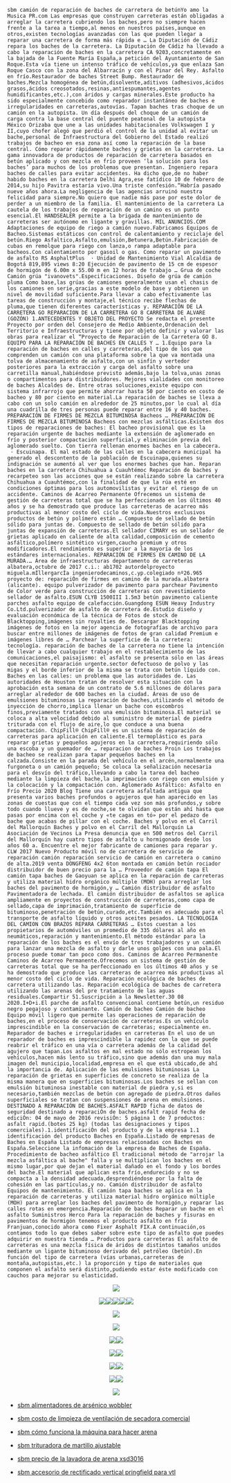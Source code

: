 
```
sbm camión de reparación de baches de carretera de betúnYo amo la Musica PR.com Las empresas que construyen carreteras están obligadas a arreglar la carretera cubriendo los baches,pero no siempre hacen frente a la tarea a tiempo,al menos en nuestros países,aunque en otros,existen tecnologías avanzadas con las que pueden llegar a reparar una carretera de forma más rápida e … La Diputación de Cádiz repara los baches de la carretera. La Diputación de Cádiz ha llevado a cabo la reparación de baches en la carretera CA 9203,concretamente en la bajada de la Fuente María España,a petición del Ayuntamiento de San Roque.Esta vía tiene un intenso tráfico de vehículos,ya que enlaza San Roque Casco con la zona del Albarracín y con el Pinar del Rey. Asfalto en frío.Restaurador de baches Street Bump. Restaurador de baches.Mezcla homogénea de betún,disolvente,aditivos (adhesivos,ácidos grasos,ácidos creosotados,resinas,antiespumantes,agentes humidificantes,etc.),con áridos y cargas minerales.Este producto ha sido especialmente concebido como reparador instantáneo de baches e irregularidades en carreteras,autovías. Tapan baches tras choque de un camión en la autopista. Un día después del choque de un camión de carga contra la base central del puente peatonal de la autopista México Orizaba que une a las unidades habitacionales Volkswagen I y II,cuyo chofer alegó que perdió el control de la unidad al evitar un bache,personal de Infraestructura del Gobierno del Estado realizó trabajos de bacheo en esa zona así como la reparación de la base central. Cómo reparar rápidamente baches y grietas en la carretera. La gama innovadora de productos de reparación de carretera basados en betún aplicado y con mezcla en frío proveen ‘la solución para los baches’ para muchos de los problemas que presentan. Ingeniero repara baches de calles para evitar accidentes. Ha dicho que,de no haber habido baches en la carretera Delhi Agra,ese fatídico 10 de febrero de 2014,su hijo Pavitra estaría vivo.Una triste confesión.“Habría pasado nueve años ahora.La negligencia de las agencias arruinó nuestra felicidad para siempre.No quiero que nadie más pase por este dolor de perder a un miembro de la familia. El mantenimiento de la carretera La cautela de los trabajos de reparación de un camino es un punto esencial.El HANDSEALER permite a la brigada de mantenimiento de carreteras ser autónomo en ligante y gravillas. MIL ANUNCIOS.COM Adaptaciones de equipo de riego a camión nuevo.Fabricamos Equipos de Bacheo.Sistemas estáticos con control de calentamiento y reciclaje del betún.Riego Asfaltico,Asfalto,emulsión,Betunera,Betún.Fabricación de cubas en remolque para riego con lanza,o rampa adaptable para bacheos.Con calentamiento por gasoil o gas. Como reparar un pavimento de asfalto RS AsphaltPlus  · Unidad de Mantenimiento Vial Alcaldia de Bogotá 819,895 views 8:20 Ejecución de pavimento de 15 cm de espesor de hormigón de 6.00m x 55.00 m en 12 horas de trabajo … Grua de coche Camión grúa "ivanovets".Especificaciones. Diseño de grúa de camión pluma Como base,las grúas de camiones generalmente usan el chasis de los camiones en serie,gracias a este modelo de base y obtienen un nivel de movilidad suficiente.Para llevar a cabo efectivamente las tareas de construcción y montaje,el técnico recibe flechas de pluma,que tienen diferentes características y. REPARACIÓN DE LA CARRETERA GO REPARACION DE LA CARRETERA GO 8 CARRETERA DE ALVARE (GOZÓN) 1.ANTECEDENTES Y OBJETO DEL PROYECTO Se redacta el presente Proyecto por orden del Consejero de Medio Ambiente,Ordenación del Territorio e Infraestructuras y tiene por objeto definir y valorar las obras para realizar el “Proyecto de Reparación de la Carretera GO 8. EQUIPO PARA LA REPARACIÓN DE BACHES EN CALLES Y … 1.Equipo para la reparación de baches en calles y carreteras,del tipo de los que comprenden un camión con una plataforma sobre la que va montada una tolva de almacenamiento de asfalto,con un sinfín y vertedor posteriores para la extracción y carga del asfalto sobre una carretilla manual,habiéndose previsto además,bajo la tolva,unas zonas o compartimentos para distribuidores. Mejores vialidades con monitoreo de baches Alcaldes de. Entre otras soluciones,existe equipo con sistema infrarrojo que permite ahorrar hasta 50 por ciento en costo de bacheo y 80 por ciento en material.La reparación de baches se lleva a cabo con un solo camión en alrededor de 25 minutos,por lo cual al día una cuadrilla de tres personas puede reparar entre 16 y 40 baches. PREPARACIÓN DE FIRMES DE MEZCLA BITUMINOSA Bacheos … PREPARACIÓN DE FIRMES DE MEZCLA BITUMINOSA Bacheos con mezclas asfálticas.Existen dos tipos de reparaciones de baches: El bacheo provisional que es la reparación urgente de baches mediante la extensión de aglomerado en frío y posterior compactación superficial,y eliminación previa del aglomerado suelto. Con tierra rellenan enormes baches en la cabecera.  · Escuinapa. El mal estado de las calles en la cabecera municipal ha generado el descontento de la población de Escuinapa,quienes su indignación se aumentó al ver que los enormes baches que han. Reparan baches en la carretera Chihuahua a Cuauhtémoc Reparación de baches y recarpeteo son las acciones que se están realizando sobre la carretera Chihuahua a Cuauhtémoc,con la finalidad de que la rúa esté en condiciones óptimas para los automovilistas y evitar el riesgo de un accidente. Caminos de Acarreo Permanente Ofrecemos un sistema de gestión de carreteras total que se ha perfeccionado en los últimos 40 años y se ha demostrado que produce las carreteras de acarreo más productivas al menor costo del ciclo de vida.Nuestros exclusivos productos de betún y polímero están … Compuesto de sellado de betún sólido para juntas de. Compuesto de sellado de betún sólido para juntas de expansión de carreteras.El sellador CIMARY es un sellador de grietas aplicado en caliente de alta calidad,composición de cemento asfáltico,polímero sintético virgen,caucho premium y otros modificadores.El rendimiento es superior a la mayoría de los estándares internacionales. REPARACIÓN DE FIRMES EN CAMINO DE LA MURADA.… Área de infraestructuras departamento de carreteras albatera,octubre de 2017 c.i.: ab1702 autordelproyecto miguela.mÍllergarcÍa ingenierodecaminos,c.yp.colegiado nº26.965 proyecto de: reparaciÓn de firmes en camino de la murada.albatera (alicante). equipo pulverizador de pavimento para parchear Pavimento de Color verde para construcción de carreteras con revestimiento sellador de asfalto.ESUN CLYB 1500III 1.5m3 betún pavimento caliente parches asfalto equipo de calefacción.Guangdong ESUN Heavy Industry Co.Ltd.pulverizador de asfalto de carretera de.Estudio diseño y evaluación económica de la técnica de Fotos de stock de Blacktopping,imágenes sin royalties de. Descargar Blacktopping imágenes de fotos en la mejor agencia de fotografías de archivo para buscar entre millones de imágenes de fotos de gran calidad Premium e imágenes libres de … Parchear la superficie de la carretera: tecnología. reparación de baches de la carretera no tiene la intención de llevar a cabo cualquier trabajo en el restablecimiento de las comunicaciones,el paisajismo: el asfalto se presenta sólo en las áreas que necesitan reparación urgente.sector defectuoso de polvo y las migas y el borde inferior de la misma se trata con betún líquido con. Baches en las calles: un problema que las autoridades de. Las autoridades de Houston tratan de resolver esta situación con la aprobación esta semana de un contrato de 5.6 millones de dólares para arreglar alrededor de 600 baches en la ciudad. Áreas de uso de emulsiones bituminosas La reparación de baches,utilizando el método de inyección de chorro,implica llenar un bache con escombros finos,previamente tratados con una emulsión bituminosa.El material se coloca a alta velocidad debido al suministro de material de piedra triturada con el flujo de aire,lo que conduce a una buena compactación. ChipFill® ChipFill® es un sistema de reparación de carreteras para aplicación en caliente.El termoplástico es para reparar grietas y pequeños agujeros en la carretera,requiriendo sólo una escoba y un quemador de … reparacion de baches Proin Los trabajos de bacheo se realizan para tapar pequeños baches en la calzada.Consiste en la parada del vehículo en el arcén,normalmente una furgoneta o un camión pequeño; Se coloca la señalización necesaria para el desvío del tráfico,llevando a cabo la tarea del bacheo mediante la limpieza del bache,la imprimación con riego con emulsión y la colocación y la compactación con. Aglomerado Asfáltico: Asfalto en Frío Precio 2020 Blog Tiene una carretera asfaltada antigua que presenta varios baches profundos o agujeros que han aparecido en las zonas de cuestas que con el tiempo cada vez son más profundos,y sobre todo cuando llueve y es de noche,se te olvidan que están ahí hasta que pasas por encima con el coche y «te cagas en tó» por el pedazo de bache que acabas de pillar con el coche. Baches y polvo en el Carril del Mallorquín Baches y polvo en el Carril del Mallorquín La Asociación de Vecinos La Presa denuncia que en 500 metros del Carril del Mallorquín hay cuatro tipos de asfalto u hormigonado desde los años 60 a. Encuentre el mejor fabricante de camiones para reparar y. CLW 2017 Nuevo Producto móvil no de carretera de servicio de reparación camión reparación servicio de camión en carretera o camino de alta.2019 venta DONGFENG 4x2 6ton montada en camión betún rociador distribuidor de buen precio para la … Proveedor de camión tapa El camión tapa baches de Gaoyuan se aplica en la reparación de carreteras y utiliza material hidro orgánico múltiple (MOH) para arreglar los baches del pavimento de hormigón,y … Camión distribuidor de asfalto Pavimentadora de lechada. El camión distribuidor de asfaltos se aplica ampliamente en proyectos de construcción de carreteras,como capa de sellado,capa de imprimación,tratamiento de superficie de bituminoso,penetración de betún,curado,etc.También es adecuado para el transporte de asfalto líquido y otros aceites pesados. LA TECNOLOGIA DEL CAMION CON BRAZOS REPARA CARRETERAS … Estos cuestan a los propietarios de automóviles un promedio de 335 dólares al año en neumáticos,reparación y mantenimiento.El método estándar para la reparación de los baches es el envío de tres trabajadores y un camión para lanzar una mezcla de asfalto y darle unos golpes con una pala.El proceso puede tomar tan poco como dos. Caminos de Acarreo Permanente Caminos de Acarreo Permanente.Ofrecemos un sistema de gestión de carreteras total que se ha perfeccionado en los últimos 40 años y se ha demostrado que produce las carreteras de acarreo más productivas al menor costo del ciclo de vida. Reparación ecológica de baches de carretera utilizando las. Reparación ecológica de baches de carretera utilizando las arenas del pre tratamiento de las aguas residuales.Compartir 51.Suscripción a la Newsletter.30 08 2020.I+D+i.El parche de asfalto convencional contiene betún,un residuo negro pegajoso y contaminante. Camión de bacheo Camión de bacheo Equipo móvil ligero que permite las operaciones de reparación de baches,en el proceso de conservación de carreteras.Es un vehículo imprescindible en la conservación de carreteras; especialmente en. Reparador de baches e irregularidades en carreteras En el uso de un reparador de baches es imprescindible la rapidez con la que se puede reabrir el tráfico en una vía o carretera además de la calidad del agujero que tapan.Los asfaltos en mal estado no sólo estropean los vehículos,hacen más lento su tráfico,sino que además dan una muy mala imagen del municipio,localidad,empresa en el que está ubicado,de ahí la importancia de. Aplicación de las emulsiones bituminosas La reparación de grietas en superficies de concreto se realiza de la misma manera que en superficies bituminosas.Los baches se sellan con emulsión bituminosa inestable con material de piedra y,si es necesario,también mezclas de betún con agregado de piedra.Otros daños superficiales se tratan con suspensiones de arena en emulsiones. DESTINADO A REPARACIÓN DE BACHES.ASFALT RAPID ficha de datos de seguridad destinado a reparaciÓn de baches.asfalt rapid fecha de ediciÓn: 04 de mayo de 2016 revisiÓn: 5 página 1 de 7 productos: asfalt rapid.(botes 25 kg) (todas las designaciones y tipos comerciales).1.identificaciÓn del producto y de la empresa 1.1 identificación del producto Baches en España.Listado de empresas de Baches en España Listado de empresas relacionadas con Baches en España.Seleccione la infomación de la empresa de Baches de España. Procedimiento de bacheo asfáltico El tradicional método de "arrojar la mezcla asfáltica al bache" falla y se multiplican los baches en el mismo lugar,por que dejan el material dañado en el fondo y los bordes del bache.El material que aplican esta frío,endurecido y no se compacta a la densidad adecuada,desprendiéndose por la falta de cohesión en las partículas,y no. Camión distribuidor de asfalto Equipos de mantenimiento. El camión tapa baches se aplica en la reparación de carreteras y utiliza material hidro orgánico múltiple (MOH) para arreglar los baches del pavimento de hormigón,y reparar las calles rotas en emergencia.Reparación de baches Reparar un bache en el asfalto Suministros Herco Para la reparación de baches y fisuras en pavimentos de hormigón tenemos el producto asfalto en frío Franjuan,conocido ahora como Fixer Asphalt FIX.A continuación,os contamos todo lo que debes saber sobre este tipo de asfalto que puedes adquirir en nuestra tienda … Productos para carreteras El asfalto de carreteras es una mezcla física de áridos de distintos tamaños unidos mediante un ligante bituminoso derivado del petróleo (betún).En función del tipo de carretera (vías urbanas,carreteras de montaña,autopistas,etc.) la proporción y tipo de materiales que componen el asfalto será distinto,pudiendo estar éste modificado con cauchos para mejorar su elasticidad. 
```

<div align="center">

<a href="https://es-crusher.shibang-china.com/github&k=sbm+cami%C3%B3n+de+reparaci%C3%B3n+de+baches+de+carretera+de+bet%C3%BAn"><img src="https://static.shibang-china.com/es/crusher/logo.jpg"></a>

<a href="https://es-crusher.shibang-china.com/github&k=sbm+cami%C3%B3n+de+reparaci%C3%B3n+de+baches+de+carretera+de+bet%C3%BAn"><img src="https://static.shibang-china.com/es/crusher/index.jpg"></a><a href="https://es-crusher.shibang-china.com/material.htmlgithub&k=sbm+cami%C3%B3n+de+reparaci%C3%B3n+de+baches+de+carretera+de+bet%C3%BAn"><img src="https://static.shibang-china.com/es/crusher/material.jpg"></a><a href="https://es-crusher.shibang-china.com/application.htmlgithub&k=sbm+cami%C3%B3n+de+reparaci%C3%B3n+de+baches+de+carretera+de+bet%C3%BAn"><img src="https://static.shibang-china.com/es/crusher/application.jpg"></a><a href="https://es-crusher.shibang-china.com/aboutus.htmlgithub&k=sbm+cami%C3%B3n+de+reparaci%C3%B3n+de+baches+de+carretera+de+bet%C3%BAn"><img src="https://static.shibang-china.com/es/crusher/aboutus.jpg"></a><a href="https://es-crusher.shibang-china.com/contact.htmlgithub&k=sbm+cami%C3%B3n+de+reparaci%C3%B3n+de+baches+de+carretera+de+bet%C3%BAn"><img src="https://static.shibang-china.com/es/crusher/contact.jpg"></a>

<a href="https://es-crusher.shibang-china.com/github&k=sbm+cami%C3%B3n+de+reparaci%C3%B3n+de+baches+de+carretera+de+bet%C3%BAn"><img src="https://static.shibang-china.com/es/crusher/banner.jpg"></a>

<a href="https://swt.shibang-china.com/github&k=sbm+cami%C3%B3n+de+reparaci%C3%B3n+de+baches+de+carretera+de+bet%C3%BAn"><img src="https://static.shibang-china.com/es/crusher/text.jpg"></a>

<a href="https://swt.shibang-china.com/github&k=sbm+cami%C3%B3n+de+reparaci%C3%B3n+de+baches+de+carretera+de+bet%C3%BAn"><img src="https://static.shibang-china.com/es/crusher/chat.jpg"></a><a href="https://es-crusher.shibang-china.com/contact.htmlgithub&k=sbm+cami%C3%B3n+de+reparaci%C3%B3n+de+baches+de+carretera+de+bet%C3%BAn"><img src="https://static.shibang-china.com/es/crusher/message.jpg"></a>

<a href="https://es-crusher.shibang-china.com/products/pe.htmlgithub&k=sbm+cami%C3%B3n+de+reparaci%C3%B3n+de+baches+de+carretera+de+bet%C3%BAn"><img src="https://static.shibang-china.com/es/crusher/pe.jpg"></a><a href="https://es-crusher.shibang-china.com/products/pf.htmlgithub&k=sbm+cami%C3%B3n+de+reparaci%C3%B3n+de+baches+de+carretera+de+bet%C3%BAn"><img src="https://static.shibang-china.com/es/crusher/pf.jpg"></a>

<a href="https://es-crusher.shibang-china.com/products/hpt.htmlgithub&k=sbm+cami%C3%B3n+de+reparaci%C3%B3n+de+baches+de+carretera+de+bet%C3%BAn"><img src="https://static.shibang-china.com/es/crusher/hpt.jpg"></a><a href="https://es-crusher.shibang-china.com/products/vsi.htmlgithub&k=sbm+cami%C3%B3n+de+reparaci%C3%B3n+de+baches+de+carretera+de+bet%C3%BAn"><img src="https://static.shibang-china.com/es/crusher/vsi.jpg"></a>

<a href="https://es-crusher.shibang-china.com/products/klv.htmlgithub&k=sbm+cami%C3%B3n+de+reparaci%C3%B3n+de+baches+de+carretera+de+bet%C3%BAn"><img src="https://static.shibang-china.com/es/crusher/klv.jpg"></a><a href="https://es-crusher.shibang-china.com/products/portable.htmlgithub&k=sbm+cami%C3%B3n+de+reparaci%C3%B3n+de+baches+de+carretera+de+bet%C3%BAn"><img src="https://static.shibang-china.com/es/crusher/portable.jpg"></a>

<a href="https://swt.shibang-china.com/github&k=sbm+cami%C3%B3n+de+reparaci%C3%B3n+de+baches+de+carretera+de+bet%C3%BAn"><img src="https://static.shibang-china.com/es/crusher/case.jpg"></a>

</div>


* [sbm alimentadores de arsénico wobbler](sbm%20alimentadores%20de%20ars%C3%A9nico%20wobbler.md)

* [sbm costo de limpieza de ventilación de secadora comercial](sbm%20costo%20de%20limpieza%20de%20ventilaci%C3%B3n%20de%20secadora%20comercial.md)

* [sbm cómo funciona la máquina para hacer arena](sbm%20c%C3%B3mo%20funciona%20la%20m%C3%A1quina%20para%20hacer%20arena.md)

* [sbm trituradora de martillo ajustable](sbm%20trituradora%20de%20martillo%20ajustable.md)

* [sbm precio de la lavadora de arena xsd3016](sbm%20precio%20de%20la%20lavadora%20de%20arena%20xsd3016.md)

* [sbm accesorio de rectificado vertical pringfield para vtl](sbm%20accesorio%20de%20rectificado%20vertical%20pringfield%20para%20vtl.md)